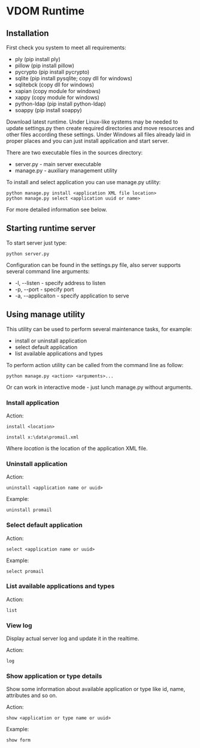 # VDOM Runtime

## Installation

First check you system to meet all requirements:

* ply (pip install ply)
* pillow (pip install pillow)
* pycrypto (pip install pycrypto)
* sqlite (pip install pysqlite; copy dll for windows)
* sqlitebck (copy dll for windows)
* xapian (copy module for windows)
* xappy (copy module for windows)
* python-ldap (pip install python-ldap)
* soappy (pip install soappy)

Download latest runtime. Under Linux-like systems may be needed to update settings.py then create required directories and move resources and other files according these settings. Under Windows all files already laid in proper places and you can just install application and start server.

There are two executable files in the sources directory:

* server.py - main server executable
* manage.py - auxiliary management utility

To install and select application you can use manage.py utility:

    python manage.py install <application XML file location>
    python manage.py select <application uuid or name>

For more detailed information see below.

## Starting runtime server

To start server just type:

    python server.py

Configuration can be found in the settings.py file, also server supports several command line arguments:

* -l, --listen - specify address to listen
* -p, --port - specify port
* -a, --applicaiton - specify application to serve

## Using manage utility

This utility can be used to perform several maintenance tasks, for example:

* install or uninstall application
* select default application
* list available applications and types

To perform action utility can be called from the command line as follow:

    python manage.py <action> <arguments>...

Or can work in interactive mode - just lunch manage.py without arguments.

### Install application

Action:

    install <location>

    install x:\data\promail.xml

Where *location* is the location of the application XML file.

### Uninstall application

Action:

    uninstall <application name or uuid>

Example:

    uninstall promail

### Select default application

Action:

    select <application name or uuid>

Example:

    select promail

### List available applications and types

Action:

    list

### View log

Display actual server log and update it in the realtime.

Action:

    log

### Show application or type details

Show some information about available application or type like id, name, attributes and so on.

Action:

    show <application or type name or uuid>

Example:

    show form
